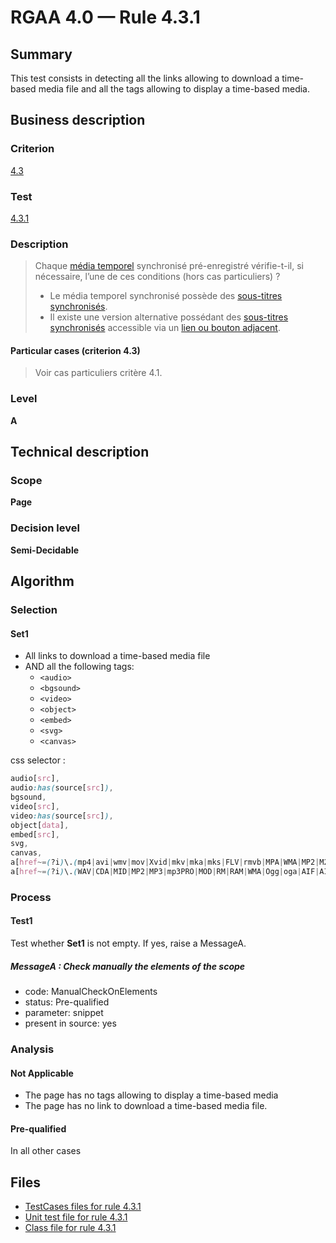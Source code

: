 # RGAA 4.0 — Rule 4.3.1

## Summary

This test consists in detecting all the links allowing to download a time-based media file 
and all the tags allowing to display a time-based media.

## Business description

### Criterion

[4.3](https://www.numerique.gouv.fr/publications/rgaa-accessibilite/methode/criteres/#crit-4-3)

### Test

[4.3.1](https://www.numerique.gouv.fr/publications/rgaa-accessibilite/methode/criteres/#test-4-3-1)

### Description

> Chaque [média temporel](https://www.numerique.gouv.fr/publications/rgaa-accessibilite/methode/glossaire/#media-temporel-type-son-video-et-synchronise) synchronisé pré-enregistré vérifie-t-il, si nécessaire, l’une de ces conditions (hors cas particuliers) ?
> 
> * Le média temporel synchronisé possède des [sous-titres synchronisés](https://www.numerique.gouv.fr/publications/rgaa-accessibilite/methode/glossaire/#sous-titres-synchronises-objet-multimedia).
> * Il existe une version alternative possédant des [sous-titres synchronisés](https://www.numerique.gouv.fr/publications/rgaa-accessibilite/methode/glossaire/#sous-titres-synchronises-objet-multimedia) accessible via un [lien ou bouton adjacent](https://www.numerique.gouv.fr/publications/rgaa-accessibilite/methode/glossaire/#lien-ou-bouton-adjacent).

#### Particular cases (criterion 4.3)

> Voir cas particuliers critère 4.1.

### Level

**A**


## Technical description

### Scope

**Page**

### Decision level

**Semi-Decidable**


## Algorithm

### Selection

#### Set1
- All links to download a time-based media file
- AND all the following tags:
  - `<audio>`
  - `<bgsound>`
  - `<video>`
  - `<object>`
  - `<embed>`
  - `<svg>`
  - `<canvas>`
    
css selector :
```css
audio[src],
audio:has(source[src]),
bgsound, 
video[src], 
video:has(source[src]), 
object[data],
embed[src],
svg,
canvas,
a[href~=(?i)\.(mp4|avi|wmv|mov|Xvid|mkv|mka|mks|FLV|rmvb|MPA|WMA|MP2|M2P|DIF|DV|VOB|VRO|rmvb|vivo|bik|ASF|ifo|mts|mxf|nds|rv|web|wlmp|wmp|ogv)] 
a[href~=(?i)\.(WAV|CDA|MID|MP2|MP3|mp3PRO|MOD|RM|RAM|WMA|Ogg|oga|AIF|AIFF|AA|AAC|M4A|VQF|AU|M3U|RIFF|BWF|CAF|PCM|RAW|FLAC|ALAC|AC3|ACC)] 
```

### Process

#### Test1

Test whether **Set1** is not empty. If yes, raise a MessageA.

##### MessageA : Check manually the elements of the scope

- code: ManualCheckOnElements
- status: Pre-qualified
- parameter: snippet
- present in source: yes

### Analysis

#### Not Applicable

- The page has no tags allowing to display a time-based media
- The page has no link to download a time-based media file.

#### Pre-qualified

In all other cases


## Files

- [TestCases files for rule 4.3.1](https://gitlab.com/asqatasun/Asqatasun/-/tree/master/rules/rules-rgaa4.0/src/test/resources/testcases/rgaa40/Rgaa40Rule040301/)
- [Unit test file for rule 4.3.1](https://gitlab.com/asqatasun/Asqatasun/-/blob/master/rules/rules-rgaa4.0/src/test/java/org/asqatasun/rules/rgaa40/Rgaa40Rule040301Test.java)
- [Class file for rule 4.3.1](https://gitlab.com/asqatasun/Asqatasun/-/blob/master/rules/rules-rgaa4.0/src/main/java/org/asqatasun/rules/rgaa40/Rgaa40Rule040301.java)


